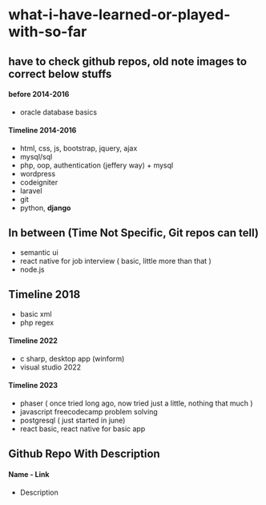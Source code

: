 # what-i-have-learned-or-played-with-so-far
## have to check github repos, old note images to correct below stuffs

#### before 2014-2016
- oracle database basics

#### Timeline 2014-2016
- html, css, js, bootstrap, jquery, ajax
- mysql/sql
- php, oop, authentication (jeffery way) + mysql
- wordpress
- codeigniter
- laravel
- git
- python, **django**

## In between (Time Not Specific, Git repos can tell)
- semantic ui
- react native for job interview ( basic, little more than that )
- node.js

## Timeline 2018
- basic xml
- php regex
  
#### Timeline 2022
- c sharp, desktop app (winform)
- visual studio 2022

#### Timeline 2023
- phaser ( once tried long ago, now tried just a little, nothing that much )
- javascript freecodecamp problem solving
- postgresql ( just started in june)
- react basic, react native for basic app

## Github Repo With Description
#### Name - Link
- Description
